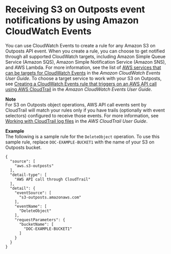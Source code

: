 # Receiving S3 on Outposts event notifications by using Amazon CloudWatch Events<a name="S3OutpostsNotificationsCWE"></a>

You can use CloudWatch Events to create a rule for any Amazon S3 on Outposts API event\. When you create a rule, you can choose to get notified through all supported CloudWatch targets, including Amazon Simple Queue Service \(Amazon SQS\), Amazon Simple Notification Service \(Amazon SNS\), and AWS Lambda\. For more information, see the list of [AWS services that can be targets for CloudWatch Events](https://docs.aws.amazon.com/AmazonCloudWatch/latest/events/WhatIsCloudWatchEvents.html) in the *Amazon CloudWatch Events User Guide*\. To choose a target service to work with your S3 on Outposts, see [Creating a CloudWatch Events rule that triggers on an AWS API call using AWS CloudTrail](https://docs.aws.amazon.com/AmazonCloudWatch/latest/events/Create-CloudWatch-Events-CloudTrail-Rule.html) in the *Amazon CloudWatch Events User Guide*\.

**Note**  
For S3 on Outposts object operations, AWS API call events sent by CloudTrail will match your rules only if you have trails \(optionally with event selectors\) configured to receive those events\. For more information, see [Working with CloudTrail log files](https://docs.aws.amazon.com/awscloudtrail/latest/userguide/create-event-selectors-for-a-trail.html) in the *AWS CloudTrail User Guide*\.

**Example**  
The following is a sample rule for the `DeleteObject` operation\. To use this sample rule, replace `DOC-EXAMPLE-BUCKET1` with the name of your S3 on Outposts bucket\.   

```
{
  "source": [
    "aws.s3-outposts"
  ],
  "detail-type": [
    "AWS API call through CloudTrail"
  ],
  "detail": {
    "eventSource": [
      "s3-outposts.amazonaws.com"
    ],
    "eventName": [
      "DeleteObject"
    ],
    "requestParameters": {
      "bucketName": [
        "DOC-EXAMPLE-BUCKET1"
      ]
    }
  }
}
```